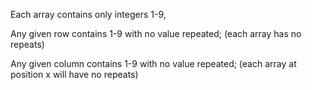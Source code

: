 



Each array contains only integers 1-9,




Any given row contains 1-9 with no value repeated;
(each array has no repeats)



Any given column contains 1-9 with no value repeated;
(each array at position x will have no repeats)
